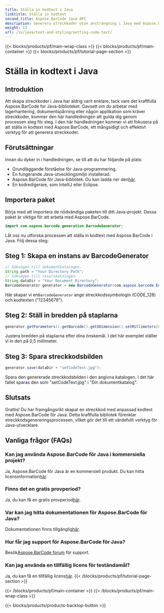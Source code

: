 ```yaml
---
title: Ställa in kodtext i Java
linktitle: Ställa in kodtext
second_title: Aspose.BarCode Java API
description: Generera streckkoder utan ansträngning i Java med Aspose.BarCode. Följ vår steg-för-steg-guide för effektiv kodtextanpassning.
weight: 13
url: /sv/java/text-and-styling/setting-code-text/
---
```


{{< blocks/products/pf/main-wrap-class >}}
{{< blocks/products/pf/main-container >}}
{{< blocks/products/pf/tutorial-page-section >}}

# Ställa in kodtext i Java


## Introduktion

Att skapa streckkoder i Java har aldrig varit enklare, tack vare det kraftfulla Aspose.BarCode for Java-biblioteket. Oavsett om du arbetar med lagerhantering, dokumentspårning eller någon applikation som kräver streckkoder, kommer den här handledningen att guida dig genom processen steg för steg. I den här handledningen kommer vi att fokusera på att ställa in kodtext med Aspose.BarCode, ett mångsidigt och effektivt verktyg för att generera streckkoder.

## Förutsättningar

Innan du dyker in i handledningen, se till att du har följande på plats:

- Grundläggande förståelse för Java-programmering.
- En fungerande Java-utvecklingsmiljö installerad.
-  Aspose.BarCode för Java-bibliotek. Du kan ladda ner den[här](https://releases.aspose.com/barcode/java/).
- En kodredigerare, som IntelliJ eller Eclipse.

## Importera paket

Börja med att importera de nödvändiga paketen till ditt Java-projekt. Dessa paket är viktiga för att arbeta med Aspose.BarCode.

```java
import com.aspose.barcode.generation.BarcodeGenerator;

```

Låt oss nu utforska processen att ställa in kodtext med Aspose.BarCode i Java. Följ dessa steg:

## Steg 1: Skapa en instans av BarcodeGenerator

```java
// Sökvägen till dokumentkatalogen.
String path = "Your Directory Path";
// Sökvägen till resurskatalogen.
String dataDir = "Your Document Directory";
BarcodeGenerator generator = new BarcodeGenerator(com.aspose.barcode.EncodeTypes.CODE_128, "12345678");
```

 Här skapar vi en`BarcodeGenerator` ange streckkodssymbologin (CODE_128) och kodtexten ("12345678").

## Steg 2: Ställ in bredden på staplarna

```java
generator.getParameters().getBarcode().getXDimension().setMillimeters(0.5f);
```

Justera bredden på staplarna efter dina önskemål. I det här exemplet ställer vi in den på 0,5 millimeter.

## Steg 3: Spara streckkodsbilden

```java
generator.save(dataDir + "setCodeText.jpg");
```

Spara den genererade streckkodsbilden i den angivna katalogen. I det här fallet sparas den som "setCodeText.jpg" i "Din dokumentkatalog".

## Slutsats

Grattis! Du har framgångsrikt skapat en streckkod med anpassad kodtext med Aspose.BarCode för Java. Detta kraftfulla bibliotek förenklar streckkodsgenereringsprocessen, vilket gör det till ett värdefullt verktyg för Java-utvecklare.

## Vanliga frågor (FAQs)

### Kan jag använda Aspose.BarCode för Java i kommersiella projekt?
 Ja, Aspose.BarCode för Java är en kommersiell produkt. Du kan hitta licensinformation[här](https://purchase.aspose.com/buy).

### Finns det en gratis provperiod?
 Ja, du kan få en gratis provperiod[här](https://releases.aspose.com/).

### Var kan jag hitta dokumentationen för Aspose.BarCode för Java?
 Dokumentationen finns tillgänglig[här](https://reference.aspose.com/barcode/java/).

### Hur får jag support för Aspose.BarCode för Java?
 Besök[Aspose.BarCode forum](https://forum.aspose.com/c/barcode/13) för support.

### Kan jag använda en tillfällig licens för teständamål?
 Ja, du kan få en tillfällig licens[här](https://purchase.aspose.com/temporary-license/).
{{< /blocks/products/pf/tutorial-page-section >}}

{{< /blocks/products/pf/main-container >}}
{{< /blocks/products/pf/main-wrap-class >}}

{{< blocks/products/products-backtop-button >}}
